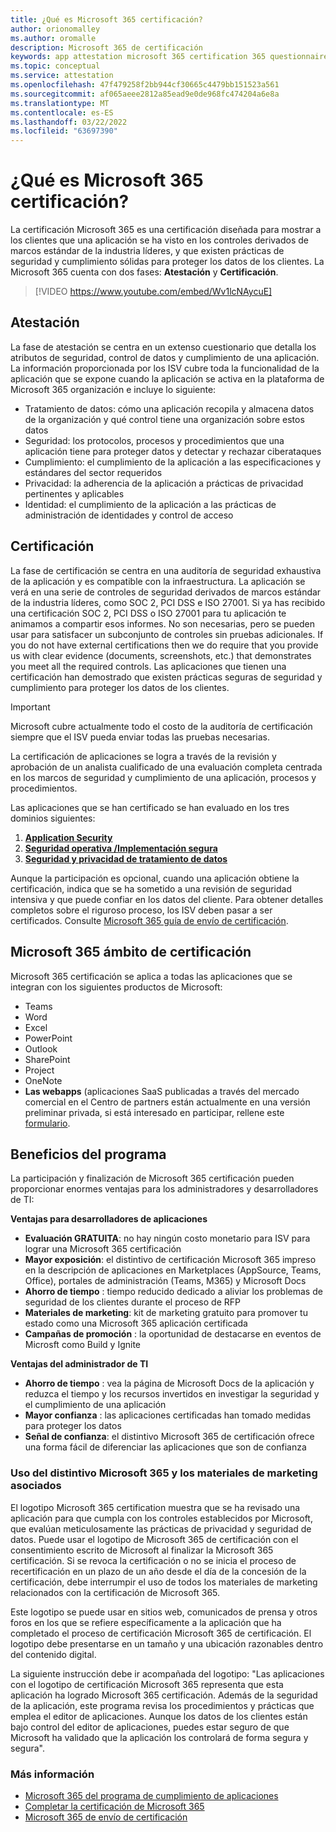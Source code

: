 ```yaml
---
title: ¿Qué es Microsoft 365 certificación?
author: orionomalley
ms.author: oromalle
description: Microsoft 365 de certificación
keywords: app attestation microsoft 365 certification 365 questionnaire appSource
ms.topic: conceptual
ms.service: attestation
ms.openlocfilehash: 47f479258f2bb944cf30665c4479bb151523a561
ms.sourcegitcommit: af065aeee2812a85ead9e0de968fc474204a6e8a
ms.translationtype: MT
ms.contentlocale: es-ES
ms.lasthandoff: 03/22/2022
ms.locfileid: "63697390"
---
```

# <a name="what-is-microsoft-365-certification"></a>¿Qué es Microsoft 365 certificación?

La certificación Microsoft 365 es una certificación diseñada para mostrar a los clientes que una aplicación se ha visto en los controles derivados de marcos estándar de la industria líderes, y que existen prácticas de seguridad y cumplimiento sólidas para proteger los datos de los clientes. La Microsoft 365 cuenta con dos fases: **Atestación** y **Certificación**.

>[!VIDEO https://www.youtube.com/embed/Wv1lcNAycuE]


## <a name="attestation"></a>Atestación

La fase de atestación se centra en un extenso cuestionario que detalla los atributos de seguridad, control de datos y cumplimiento de una aplicación. La información proporcionada por los ISV cubre toda la funcionalidad de la aplicación que se expone cuando la aplicación se activa en la plataforma de Microsoft 365 organización e incluye lo siguiente:

- Tratamiento de datos: cómo una aplicación recopila y almacena datos de la organización y qué control tiene una organización sobre estos datos
- Seguridad: los protocolos, procesos y procedimientos que una aplicación tiene para proteger datos y detectar y rechazar ciberataques
- Cumplimiento: el cumplimiento de la aplicación a las especificaciones y estándares del sector requeridos
- Privacidad: la adherencia de la aplicación a prácticas de privacidad pertinentes y aplicables
- Identidad: el cumplimiento de la aplicación a las prácticas de administración de identidades y control de acceso


## <a name="certification"></a>Certificación

La fase de certificación se centra en una auditoría de seguridad exhaustiva de la aplicación y es compatible con la infraestructura. La aplicación se verá en una serie de controles de seguridad derivados de marcos estándar de la industria líderes, como SOC 2, PCI DSS e ISO 27001. Si ya has recibido una certificación SOC 2, PCI DSS o ISO 27001 para tu aplicación te animamos a compartir esos informes. No son necesarias, pero se pueden usar para satisfacer un subconjunto de controles sin pruebas adicionales. If you do not have external certifications then we do require that you provide us with clear evidence (documents, screenshots, etc.) that demonstrates you meet all the required controls. Las aplicaciones que tienen una certificación han demostrado que existen prácticas seguras de seguridad y cumplimiento para proteger los datos de los clientes. 

> [!IMPORTANT]
> Microsoft cubre actualmente todo el costo de la auditoría de certificación siempre que el ISV pueda enviar todas las pruebas necesarias.

La certificación de aplicaciones se logra a través de la revisión y aprobación de un analista cualificado de una evaluación completa centrada en los marcos de seguridad y cumplimiento de una aplicación, procesos y procedimientos. 

Las aplicaciones que se han certificado se han evaluado en los tres dominios siguientes:
1.  [**Application Security**]( https://docs.microsoft.com/microsoft-365-app-certification/docs/certification-submission-guide#application-security)
1.  [**Seguridad operativa /Implementación segura**]( https://docs.microsoft.com/microsoft-365-app-certification/docs/certification-submission-guide#operational-security)
1.  [**Seguridad y privacidad de tratamiento de datos**]( https://docs.microsoft.com/microsoft-365-app-certification/docs/certification-submission-guide#data-handling-security-and-privacy)

Aunque la participación es opcional, cuando una aplicación obtiene la certificación, indica que se ha sometido a una revisión de seguridad intensiva y que puede confiar en los datos del cliente. Para obtener detalles completos sobre el riguroso proceso, los ISV deben pasar a ser certificados. Consulte [Microsoft 365 guía de envío de certificación](https://docs.microsoft.com/microsoft-365-app-certification/docs/certification-submission-guide).

## <a name="microsoft-365-certification-scope"></a>Microsoft 365 ámbito de certificación

Microsoft 365 certificación se aplica a todas las aplicaciones que se integran con los siguientes productos de Microsoft:
- Teams
- Word
- Excel
- PowerPoint
- Outlook
- SharePoint
- Project
- OneNote
- **Las webapps** (aplicaciones SaaS publicadas a través del mercado comercial en el Centro de partners están actualmente en una versión preliminar privada, si está interesado en participar, rellene este [formulario](https://forms.microsoft.com/Pages/ResponsePage.aspx?id=v4j5cvGGr0GRqy180BHbR3Om82jEdWlAkFiVJRhmM_xUQkY0SjVVOVVLR0RUN0RYNlRWMDRTSjVQRy4u).

## <a name="program-benefits"></a>Beneficios del programa
La participación y finalización de Microsoft 365 certificación pueden proporcionar enormes ventajas para los administradores y desarrolladores de TI:

**Ventajas para desarrolladores de aplicaciones**
-   **Evaluación GRATUITA**: no hay ningún costo monetario para ISV para lograr una Microsoft 365 certificación
-   **Mayor exposición**: el distintivo de certificación Microsoft 365 impreso en la descripción de aplicaciones en Marketplaces (AppSource, Teams, Office), portales de administración (Teams, M365) y Microsoft Docs
-   **Ahorro de tiempo** : tiempo reducido dedicado a aliviar los problemas de seguridad de los clientes durante el proceso de RFP 
- **Materiales de marketing**: kit de marketing gratuito para promover tu estado como una Microsoft 365 aplicación certificada
- **Campañas de promoción** : la oportunidad de destacarse en eventos de Microsft como Build y Ignite

**Ventajas del administrador de TI**
- **Ahorro de tiempo** : vea la página de Microsoft Docs de la aplicación y reduzca el tiempo y los recursos invertidos en investigar la seguridad y el cumplimiento de una aplicación 
-   **Mayor confianza** : las aplicaciones certificadas han tomado medidas para proteger los datos 
-   **Señal de confianza**: el distintivo Microsoft 365 de certificación ofrece una forma fácil de diferenciar las aplicaciones que son de confianza


### <a name="using-the-microsoft-365-badge-and-associated-marketing-materials"></a>Uso del distintivo Microsoft 365 y los materiales de marketing asociados
El logotipo Microsoft 365 certification muestra que se ha revisado una aplicación para que cumpla con los controles establecidos por Microsoft, que evalúan meticulosamente las prácticas de privacidad y seguridad de datos. Puede usar el logotipo de Microsoft 365 de certificación con el consentimiento escrito de Microsoft al finalizar la Microsoft 365 certificación. Si se revoca la certificación o no se inicia el proceso de recertificación en un plazo de un año desde el día de la concesión de la certificación, debe interrumpir el uso de todos los materiales de marketing relacionados con la certificación de Microsoft 365. 

Este logotipo se puede usar en sitios web, comunicados de prensa y otros foros en los que se refiere específicamente a la aplicación que ha completado el proceso de certificación Microsoft 365 de certificación. El logotipo debe presentarse en un tamaño y una ubicación razonables dentro del contenido digital. 

La siguiente instrucción debe ir acompañada del logotipo: "Las aplicaciones con el logotipo de certificación Microsoft 365 representa que esta aplicación ha logrado Microsoft 365 certificación. Además de la seguridad de la aplicación, este programa revisa los procedimientos y prácticas que emplea el editor de aplicaciones. Aunque los datos de los clientes están bajo control del editor de aplicaciones, puedes estar seguro de que Microsoft ha validado que la aplicación los controlará de forma segura y segura".


### <a name="learn-more"></a>Más información
* [Microsoft 365 del programa de cumplimiento de aplicaciones](~/overview.md)  
* [Completar la certificación de Microsoft 365](~/docs/certification.md)  
* [Microsoft 365 de envío de certificación](~/docs/certification-submission-guide.md)

